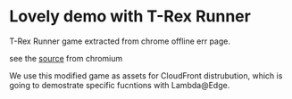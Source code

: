 # Lovely demo with T-Rex Runner

T-Rex Runner game extracted from chrome offline err page.

see the [source](https://cs.chromium.org/chromium/src/components/neterror/resources/offline.js?q=t-rex+package:%5Echromium$&dr=C&l=7) from chromium


We use this modified game as assets for CloudFront distrubution, which is going to demostrate specific fucntions with Lambda@Edge.

